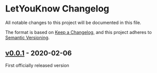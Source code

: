 # LetYouKnow Changelog

All notable changes to this project will be documented in this file.

The format is based on [Keep a Changelog](https://keepachangelog.com/en/1.0.0/),
and this project adheres to [Semantic Versioning](https://semver.org/spec/v2.0.0.html).

## [v0.0.1] - 2020-02-06

First officially released version

[v0.0.1]: https://gitlab.com/GCSBOSS/letyouknow/-/tags/v0.0.1
